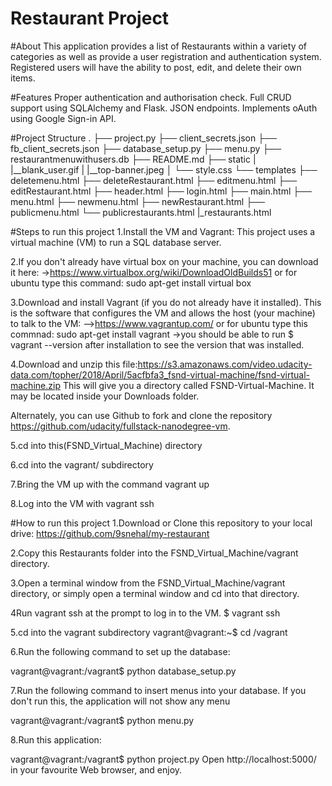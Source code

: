 # Restaurant Project


#About
This application provides a list of Restaurants within a variety of categories as well as provide a user registration and authentication system. Registered users will have the ability to post, edit, and delete their own items.

#Features
Proper authentication and authorisation check.
Full CRUD support using SQLAlchemy and Flask.
JSON endpoints.
Implements oAuth using Google Sign-in API.

#Project Structure
.
├── project.py
├── client_secrets.json
├── fb_client_secrets.json
├── database_setup.py
├── menu.py
├── restaurantmenuwithusers.db
├── README.md
├── static
|    |__blank_user.gif
|    |__top-banner.jpeg
│    └── style.css
└── templates
    ├── deletemenu.html
    ├── deleteRestaurant.html
    ├── editmenu.html
    ├── editRestaurant.html
    ├── header.html
    ├── login.html
    ├── main.html
    ├── menu.html
    ├── newmenu.html
    ├── newRestaurant.html
    ├── publicmenu.html
    └── publicrestaurants.html
    |_restaurants.html

#Steps to run this project
1.Install the VM and Vagrant:
This project uses a virtual machine (VM) to run a SQL database server.

2.If you don't already have virtual box on your machine, you can download it here:
->https://www.virtualbox.org/wiki/DownloadOldBuilds51 
or for ubuntu type this command: sudo apt-get install virtual box

3.Download and install Vagrant (if you do not already have it installed). This is the software that configures the VM and allows the host (your machine) to talk to the VM:
-->https://www.vagrantup.com/
or for ubuntu type this commnad: sudo apt-get install vagrant
->you should be able to run $ vagrant --version after installation to see the version that was installed.

4.Download and unzip this file:https://s3.amazonaws.com/video.udacity-data.com/topher/2018/April/5acfbfa3_fsnd-virtual-machine/fsnd-virtual-machine.zip  This will give you a directory called FSND-Virtual-Machine. It may be located inside your Downloads folder.

Alternately, you can use Github to fork and clone the repository https://github.com/udacity/fullstack-nanodegree-vm.

5.cd into this(FSND_Virtual_Machine) directory

6.cd into the vagrant/ subdirectory

7.Bring the VM up with the command vagrant up

8.Log into the VM with vagrant ssh

#How to run this project 
1.Download or Clone this repository to your local drive: https://github.com/9snehal/my-restaurant

2.Copy this Restaurants folder into the FSND_Virtual_Machine/vagrant directory.

3.Open a terminal window from the FSND_Virtual_Machine/vagrant directory, or simply open a terminal window and cd into that directory.

4Run vagrant ssh at the prompt to log in to the VM.
$ vagrant ssh

5.cd into the vagrant subdirectory
vagrant@vagrant:~$ cd /vagrant

6.Run the following command to set up the database:

vagrant@vagrant:/vagrant$ python database_setup.py

7.Run the following command to insert menus into your database. If you don't run this, the application will not show any menu

vagrant@vagrant:/vagrant$ python menu.py

8.Run this application:

vagrant@vagrant:/vagrant$ python project.py
Open http://localhost:5000/ in your favourite Web browser, and enjoy.


